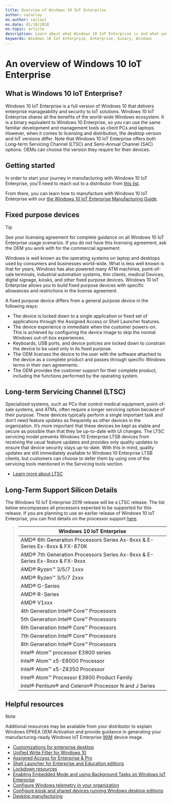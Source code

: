 ```yaml
---
title: Overview of Windows 10 IoT Enterprise
author: saraclay
ms.author: saclayt
ms.date: 01/18/2018
ms.topic: article
description: Learn about what Windows 10 IoT Enterprise is and what you can do with it.
keywords: Windows 10 IoT Enterprise, Enterprise, binary, Windows
---
```


# An overview of Windows 10 IoT Enterprise

## What is Windows 10 IoT Enterprise?
Windows 10 IoT Enterprise is a full version of Windows 10 that delivers enterprise manageability and security to IoT solutions. Windows 10 IoT Enterprise shares all the benefits of the world-wide Windows ecosystem. It is a binary equivalent to Windows 10 Enterprise, so you can use the same familiar development and management tools as client PCs and laptops.  However, when it comes to licensing and distribution, the desktop version and IoT versions differ. Note that Windows 10 IoT Enterprise offers both Long-term Servicing Channel (LTSC) and Semi-Annual Channel (SAC) options. OEMs can choose the version they require for their devices.

## Getting started 

In order to start your journey in manufacturing with Windows 10 IoT Enterprise, you'll need to reach out to a distributor from [this list](https://go.microsoft.com/fwlink/p/?linkid=2069623).

From there, you can learn how to manufacture with Windows 10 IoT Enterprise with our [the Windows 10 IoT Enterprise Manufacturing Guide](https://docs.microsoft.com/en-us/windows-hardware/manufacture/desktop/iot-ent-overview). 

## Fixed purpose devices 

> [!TIP]
> See your licensing agreement for complete guidance on all Windows 10 IoT Enterprise usage scenarios. If you do not have this licensing agreement, ask the OEM you work with for the commercial agreement. 

Windows is well known as the operating systems on laptop and desktops used by consumers and businesses world-wide.  What is less well known is that for years, Windows has also powered many ATM machines, point-of-sale terminals, industrial automation systems, thin clients, medical Devices, digital signage, kiosks, and other fixed purpose devices.  Windows 10 IoT Enterprise allows you to build fixed purpose devices with specific allowances and restrictions in the license agreement.  

A fixed purpose device differs from a general purpose device in the following ways:  
* The device is locked down to a single application or fixed set of applications through the Assigned Access or Shell Launcher features.  
* The device experience is immediate when the customer powers-on. This is achieved by configuring the device image to skip the normal Windows out-of-box experiences. 
* Keyboards, USB ports, and device policies are locked down to constrain the device to be used only in its fixed purpose.  
* The OEM licenses the device to the user with the software attached to the device as a complete product and passes through specific Windows terms in their own agreements.
* The OEM provides the customer support for their complete product, including the functions performed by the operating system.

## Long-term Servicing Channel (LTSC)

Specialized systems, such as PCs that control medical equipment, point-of-sale systems, and ATMs, often require a longer servicing option because of their purpose. These devices typically perform a single important task and don’t need feature updates as frequently as other devices in the organization. It’s more important that these devices be kept as stable and secure as possible than that they be up-to-date with UI changes. The LTSC servicing model prevents Windows 10 Enterprise LTSB devices from receiving the usual feature updates and provides only quality updates to ensure that device security stays up-to-date. With this in mind, quality updates are still immediately available to Windows 10 Enterprise LTSB clients, but customers can choose to defer them by using one of the servicing tools mentioned in the Servicing tools section.

* [Learn more about LTSC](https://docs.microsoft.com/windows/deployment/update/waas-overview#long-term-servicing-channel)

## Long-Term Support Silicon Details

The Windows 10 IoT Enterprise 2019 release will be a LTSC release. The list below encompasses all processors expected to be supported for this release. If you are planning to use an earlier release of Windows 10 IoT Enterprise, you can find details on the processor support [here](https://docs.microsoft.com/windows-hardware/design/minimum/windows-processor-requirements#windows-iot-enterprise--embedded-processor-table).

> | Windows 10 IoT Enterprise  |
> |-------------|
> | AMD® 6th Generation Processors Series Ax-8xxx & E-Series Ex-8xxx & FX-870K | 
> | AMD® 7th Generation Processors Series Ax-9xxx & E-Series Ex-9xxx & FX-9xxx | 
> | AMD® Ryzen™ 3/5/7 1xxx | 
> | AMD® Ryzen™ 3/5/7 2xxx | 
> | AMD® G-Series | 
> | AMD® R-Series | 
> | AMD® V1xxx | 
> | 4th Generation Intel® Core™ Processors | 
> | 5th Generation Intel® Core™ Processors |
> | 6th Generation Intel® Core™ Processors |
> | 7th Generation Intel® Core™ Processors |
> | 8th Generation Intel® Core™ Processors |
> | Intel® Atom™ processor E3900 series |
> | Intel® Atom™ x5-E8000 Processor |
> | Intel® Atom™ x5-Z8350 Processor |
> | Intel® Atom™ Processor E3800 Product Family |
> | Intel® Pentium® and Celeron® Processor N and J Series |

## Helpful resources
> [!NOTE]
> Additional resources may be available from your distributor to explain Windows EPKEA OEM Activation and provide guidance in generating your manufacturing-ready Windows IoT Enterprise [WIM](https://msdn.microsoft.com/library/windows/desktop/dd861280.aspx) device image.

* [Customizations for enterprise desktop](https://docs.microsoft.com/windows-hardware/customize/enterprise/enterprise-custom-portal)
* [Unified Write Filter for Windows 10](https://docs.microsoft.com/windows-hardware/customize/enterprise/unified-write-filter)
* [Assigned Access for Enterprise & Pro](https://docs.microsoft.com/windows-hardware/customize/enterprise/assigned-access)
* [Shell Launcher for Enterprise and Education editions](https://docs.microsoft.com/windows-hardware/customize/enterprise/shell-launcher)
* [Lockdown resources](https://docs.microsoft.com/windows-hardware/customize/enterprise/create-a-kiosk-image) 
* [Enabling Embedded Mode and using Background Tasks on Windows IoT Enterprise](https://docs.microsoft.com/windows/iot-core/develop-your-app/embeddedmode)
* [Configure Windows telemetry in your organization](https://docs.microsoft.com/windows/configuration/configure-windows-telemetry-in-your-organization )
* [Configure kiosk and shared devices running Windows desktop editions](https://docs.microsoft.com/windows/configuration/kiosk-shared-pc)
* [Desktop manufacturing](https://docs.microsoft.com/windows-hardware/manufacture/desktop/)
